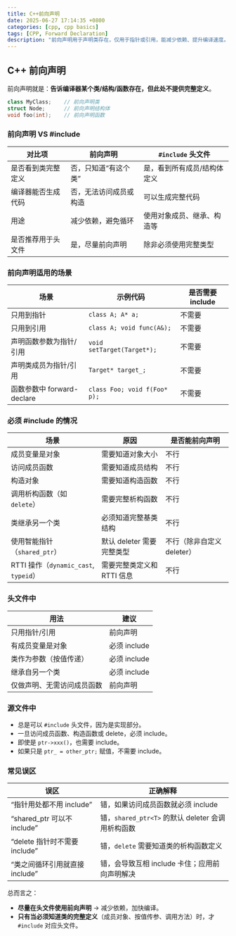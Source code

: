 ```yaml
---
title: C++前向声明
date: 2025-06-27 17:14:35 +0800
categories: [cpp, cpp basics]
tags: [CPP, Forward Declaration]
description: "前向声明用于声明类存在，仅用于指针或引用，能减少依赖、提升编译速度。访问成员或用作对象时必须 #include。"
---
```

## C++ 前向声明

前向声明就是：**告诉编译器某个类/结构/函数存在，但此处不提供完整定义**。

```cpp
class MyClass;    // 前向声明类
struct Node;      // 前向声明结构体
void foo(int);    // 前向声明函数
```

### 前向声明 VS #include

| 对比项             | 前向声明               | `#include` 头文件           |
| ------------------ | ---------------------- | --------------------------- |
| 是否看到类完整定义 | 否，只知道“有这个类”   | 是，看到所有成员/结构体定义 |
| 编译器能否生成代码 | 否，无法访问成员或构造 | 可以生成完整代码            |
| 用途               | 减少依赖，避免循环     | 使用对象成员、继承、构造等  |
| 是否推荐用于头文件 | 是，尽量前向声明       | 除非必须使用完整类型        |

### 前向声明适用的场景

| 场景                       | 示例代码                     | 是否需要 include |
| -------------------------- | ---------------------------- | ---------------- |
| 只用到指针                 | `class A; A* a;`             | 不需要           |
| 只用到引用                 | `class A; void func(A&);`    | 不需要           |
| 声明函数参数为指针/引用    | `void setTarget(Target*);`   | 不需要           |
| 声明类成员为指针/引用      | `Target* target_;`           | 不需要           |
| 函数参数中 forward-declare | `class Foo; void f(Foo* p);` | 不需要           |

### 必须 #include 的情况

| 场景                                  | 原因                       | 是否能前向声明             |
| ------------------------------------- | -------------------------- | -------------------------- |
| 成员变量是对象                        | 需要知道对象大小           | 不行                       |
| 访问成员函数                          | 需要知道成员结构           | 不行                       |
| 构造对象                              | 需要知道构造函数           | 不行                       |
| 调用析构函数（如 `delete`）           | 需要完整析构函数           | 不行                       |
| 类继承另一个类                        | 必须知道完整基类结构       | 不行                       |
| 使用智能指针（`shared_ptr`）          | 默认 deleter 需要完整类型  | 不行（除非自定义 deleter） |
| RTTI 操作（`dynamic_cast`, `typeid`） | 需要完整类定义和 RTTI 信息 | 不行                       |

### 头文件中

| 用法                       | 建议         |
| -------------------------- | ------------ |
| 只用指针/引用              | 前向声明     |
| 有成员变量是对象           | 必须 include |
| 类作为参数（按值传递）     | 必须 include |
| 继承自另一个类             | 必须 include |
| 仅做声明、无需访问成员函数 | 前向声明     |

### 源文件中

- 总是可以 `#include` 头文件，因为是实现部分。
- 一旦访问成员函数、构造函数或 delete，必须 include。
- 即使是 `ptr->xxx()`，也需要 include。
- 如果只是 `ptr_ = other_ptr;` 赋值，不需要 include。

### 常见误区

| 误区                           | 正确解释                                          |
| ------------------------------ | ------------------------------------------------- |
| “指针用处都不用 include”       | 错，如果访问成员函数就必须 include                |
| “shared_ptr 可以不 include”    | 错，`shared_ptr<T>` 的默认 deleter 会调用析构函数 |
| “delete 指针时不需要 include”  | 错，`delete` 需要知道类的析构函数定义             |
| “类之间循环引用就直接 include” | 错，会导致互相 include 卡住；应用前向声明解决     |

总而言之：

- **尽量在头文件使用前向声明** → 减少依赖，加快编译。
- **只有当必须知道类的完整定义**（成员对象、按值传参、调用方法）时，才 `#include` 对应头文件。

